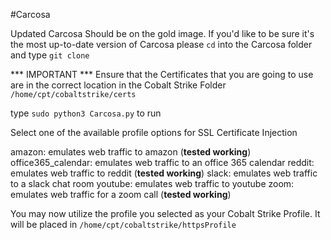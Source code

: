 #Carcosa

Updated Carcosa Should be on the gold image. If you'd like to be sure it's the most up-to-date version of Carcosa
please `cd` into the Carcosa folder and type `git clone` 

*** IMPORTANT *** Ensure that the Certificates that you are going to use are in the correct location in the Cobalt Strike Folder
`/home/cpt/cobaltstrike/certs`

type `sudo python3 Carcosa.py` to run

Select one of the available profile options for SSL Certificate Injection

amazon:                emulates web traffic to amazon (**tested working**)
office365_calendar:    emulates web traffic to an office 365 calendar
reddit:                emulates web traffic to reddit (**tested working**)
slack:                 emulates web traffic to a slack chat room
youtube:               emulates web traffic to youtube
zoom:                  emulates web traffic for a zoom call (**tested working**)

You may now utilize the profile you selected as your Cobalt Strike Profile. It will be placed in `/home/cpt/cobaltstrike/httpsProfile`